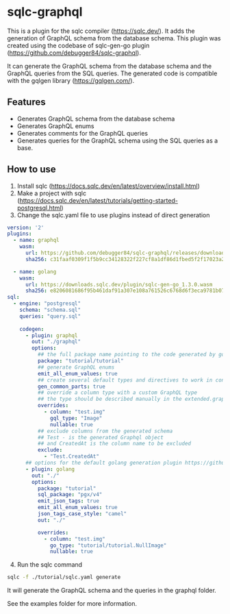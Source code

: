 # sqlc-graphql
This is a plugin for the sqlc compiler (https://sqlc.dev/). 
It adds the generation of GraphQL schema from the database schema.
This plugin was created using the codebase of sqlc-gen-go plugin (https://github.com/debugger84/sqlc-graphql).

It can generate the GraphQL schema from the database schema and the GraphQL queries from the SQL queries. 
The generated code is compatible with the gqlgen library (https://gqlgen.com/).

## Features
- Generates GraphQL schema from the database schema
- Generates GraphQL enums
- Generates comments for the GraphQL queries
- Generates queries for the GraphQL schema using the SQL queries as a base.

## How to use
1. Install sqlc (https://docs.sqlc.dev/en/latest/overview/install.html)
2. Make a project with sqlc (https://docs.sqlc.dev/en/latest/tutorials/getting-started-postgresql.html)
3. Change the sqlc.yaml file to use plugins instead of direct generation
```yaml
version: '2'
plugins:
  - name: graphql
    wasm:
      url: https://github.com/debugger84/sqlc-graphql/releases/download/v0.1.0/sqlc-graphql.wasm
      sha256: c31faaf0309f1f5b9cc34128322f227cf8a1df86d1fbed5f2f17023a2597606f

  - name: golang
    wasm:
      url: https://downloads.sqlc.dev/plugin/sqlc-gen-go_1.3.0.wasm
      sha256: e8206081686f95b461daf91a307e108a761526c6768d6f3eca9781b0726b7ec8
sql:
  - engine: "postgresql"
    schema: "schema.sql"
    queries: "query.sql"
    
    codegen:
      - plugin: graphql
        out: "./graphql"
        options:
          ## the full package name pointing to the code generated by golang plugin
          package: "tutorial/tutorial"
          ## generate GraphQL enums
          emit_all_enum_values: true
          ## create several default types and directives to work in conjunction with the gqlgen library https://gqlgen.com/
          gen_common_parts: true
          ## override a column type with a custom GraphQL type
          ## the type should be described manually in the extended.graphql file 
          overrides:
            - column: "test.img"
              gql_type: "Image"
              nullable: true
          ## exclude columns from the generated schema
          ## Test - is the generated Graphql object 
          ## and CreatedAt is the column name to be excluded    
          exclude:
            - "Test.CreatedAt"
      ## options for the default golang generation plugin https://github.com/sqlc-dev/sqlc-gen-go
      - plugin: golang
        out: "./"
        options:
          package: "tutorial"
          sql_package: "pgx/v4"
          emit_json_tags: true
          emit_all_enum_values: true
          json_tags_case_style: "camel"
          out: "./"

          overrides:
            - column: "test.img"
              go_type: "tutorial/tutorial.NullImage"
              nullable: true

```

4. Run the sqlc command
```bash
sqlc -f ./tutorial/sqlc.yaml generate
```

It will generate the GraphQL schema and the queries in the graphql folder.

See the examples folder for more information.